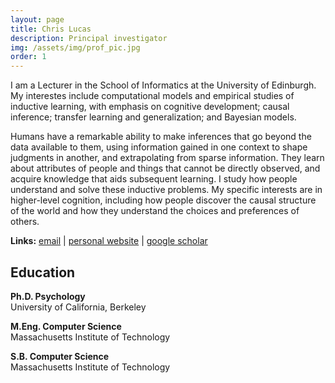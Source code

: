 ```yaml
---
layout: page
title: Chris Lucas
description: Principal investigator
img: /assets/img/prof_pic.jpg
order: 1
---
```


I am a Lecturer in the School of Informatics at the University of Edinburgh.
My interestes include computational models and empirical studies of inductive learning, with emphasis on cognitive development; causal inference; transfer learning and generalization; and Bayesian models.

Humans have a remarkable ability to make inferences that go beyond the data available to them, using information gained in one context to shape judgments in another, and extrapolating from sparse information. They learn about attributes of people and things that cannot be directly observed, and acquire knowledge that aids subsequent learning. I study how people understand and solve these inductive problems. My specific interests are in higher-level cognition, including how people discover the causal structure of the world and how they understand the choices and preferences of others.


**Links:** [email](mailto:clucas2@inf.ed.ac.uk) | [personal website](http://homepages.inf.ed.ac.uk/clucas2/) | [google scholar](https://scholar.google.co.uk/citations?user=KS4uI1sAAAAJ&hl) 
<br>

## Education
**Ph.D. Psychology**<br>
University of California, Berkeley

**M.Eng. Computer Science**<br>
Massachusetts Institute of Technology

**S.B. Computer Science**<br>
Massachusetts Institute of Technology
